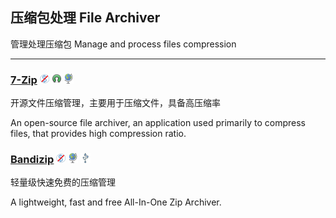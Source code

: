 ## 压缩包处理   File Archiver

管理处理压缩包   Manage and process files compression

---

### [7-Zip](http://7-zip.org/) ![](/assets/图片2.png) ![](/assets/open-source-icon.png) ![](/assets/earth-globe.png)

开源文件压缩管理，主要用于压缩文件，具备高压缩率

An open-source file archiver, an application used primarily to compress files, that provides high compression ratio.

### [Bandizip](http://www.bandisoft.com/bandizip/) ![](/assets/图片2.png) ![](/assets/earth-globe.png) ![](/assets/usb.png)

轻量级快速免费的压缩管理

A lightweight, fast and free All-In-One Zip Archiver.

